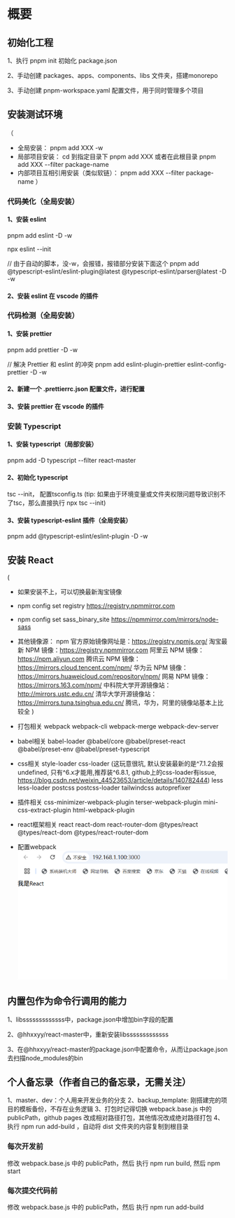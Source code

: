 # 概要

## 初始化工程

1、执行 pnpm init 初始化 package.json

2、手动创建 packages、apps、components、libs 文件夹，搭建monorepo

3、手动创建 pnpm-workspace.yaml 配置文件，用于同时管理多个项目

## 安装测试环境

（

- 全局安装： pnpm add XXX -w
- 局部项目安装： cd 到指定目录下 pnpm add XXX 或者在此根目录 pnpm add XXX --filter package-name
- 内部项目互相引用安装（类似软链）： pnpm add XXX --filter package-name
  ）

### 代码美化（全局安装）

#### 1、安装 eslint

pnpm add eslint -D -w

npx eslint --init

// 由于自动的脚本，没-w，会报错，报错部分安装下面这个
pnpm add @typescript-eslint/eslint-plugin@latest @typescript-eslint/parser@latest -D -w

#### 2、安装 eslint 在 vscode 的插件

### 代码检测（全局安装）

#### 1、安装 prettier

pnpm add prettier -D -w

// 解决 Prettier 和 eslint 的冲突
pnpm add eslint-plugin-prettier eslint-config-prettier -D -w

#### 2、新建一个 .prettierrc.json 配置文件，进行配置

#### 3、安装 prettier 在 vscode 的插件

### 安装 Typescript

#### 1、安装 typescript（局部安装）

pnpm add -D typescript --filter react-master

#### 2、初始化 typescript

tsc --init， 配置tsconfig.ts
(tip: 如果由于环境变量或文件夹权限问题导致识别不了tsc，那么直接执行 npx tsc --init)

#### 3、安装 typescript-eslint 插件（全局安装）

pnpm add @typescript-eslint/eslint-plugin -D -w

## 安装 React

(

- 如果安装不上，可以切换最新淘宝镜像
- npm config set registry https://registry.npmmirror.com
- npm config set sass_binary_site https://npmmirror.com/mirrors/node-sass

- 其他镜像源：
  npm 官方原始镜像网址是：https://registry.npmjs.org/
  淘宝最新 NPM 镜像：https://registry.npmmirror.com
  阿里云 NPM 镜像：https://npm.aliyun.com
  腾讯云 NPM 镜像：https://mirrors.cloud.tencent.com/npm/
  华为云 NPM 镜像：https://mirrors.huaweicloud.com/repository/npm/
  网易 NPM 镜像：https://mirrors.163.com/npm/
  中科院大学开源镜像站：http://mirrors.ustc.edu.cn/
  清华大学开源镜像站：https://mirrors.tuna.tsinghua.edu.cn/
  腾讯，华为，阿里的镜像站基本上比较全
  )

- 打包相关
  webpack
  webpack-cli
  webpack-merge
  webpack-dev-server

- babel相关
  babel-loader
  @babel/core
  @babel/preset-react
  @babel/preset-env
  @babel/preset-typescript

- css相关
  style-loader
  css-loader
  (这玩意很坑, 默认安装最新的是^7.1.2会报undefined, 只有^6.x才能用,推荐装^6.8.1, github上的css-loader有issue, https://blog.csdn.net/weixin_44523653/article/details/140782444)
  less
  less-loader
  postcss
  postcss-loader
  tailwindcss
  autoprefixer

- 插件相关
  css-minimizer-webpack-plugin
  terser-webpack-plugin
  mini-css-extract-plugin
  html-webpack-plugin

- react框架相关
  react
  react-dom
  react-router-dom
  @types/react
  @types/react-dom
  @types/react-router-dom

- 配置webpack
  ![图片示例](/success.png)

## 内置包作为命令行调用的能力

1、libsssssssssssss中，package.json中增加bin字段的配置

2、@hhxxyy/react-master中，重新安装libsssssssssssss

3、在@hhxxyy/react-master的package.json中配置命令，从而让package.json去扫描node_modules的bin

## 个人备忘录（作者自己的备忘录，无需关注）

1、master、dev：个人用来开发业务的分支
2、backup_template: 刚搭建完的项目的模板备份，不存在业务逻辑
3、打包时记得切换 webpack.base.js 中的 publicPath，github pages 改成相对路径打包，其他情况改成绝对路径打包
4、执行 npm run add-build ，自动将 dist 文件夹的内容复制到根目录

### 每次开发前

修改 webpack.base.js 中的 publicPath，然后 执行 npm run build, 然后 npm start

### 每次提交代码前

修改 webpack.base.js 中的 publicPath，然后 执行 npm run add-build
